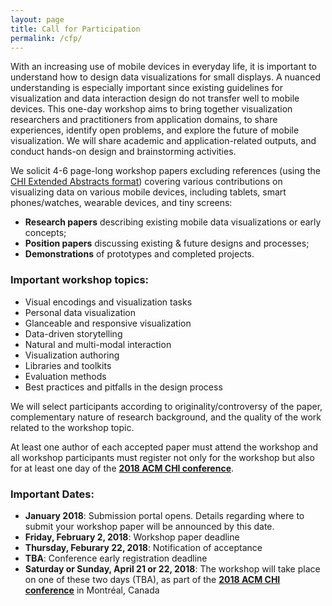 ```yaml
---
layout: page
title: Call for Participation
permalink: /cfp/
---
```


With an increasing use of mobile devices in everyday life, it is important to understand how to design data visualizations for small displays. A nuanced understanding is especially important since existing guidelines for visualization and data interaction design do not transfer well to mobile devices. This one-day workshop aims to bring together visualization researchers and practitioners from application domains, to share experiences, identify open problems, and explore the future of mobile visualization. We will share academic and application-related outputs, and conduct hands-on design and brainstorming activities. 

We solicit 4-6 page-long workshop papers excluding references (using the [CHI Extended Abstracts format](https://chi2018.acm.org/chi-proceedings-format/)) covering various contributions on visualizing data on various mobile devices, including tablets, smart phones/watches, wearable devices, and tiny screens:
- **Research papers** describing existing mobile data visualizations or early concepts;
- **Position papers** discussing existing & future designs and processes;
- **Demonstrations** of prototypes and completed projects.

### Important workshop topics:
- Visual encodings and visualization tasks
- Personal data visualization 
- Glanceable and responsive visualization
- Data-driven storytelling
- Natural and multi-modal interaction
- Visualization authoring
- Libraries and toolkits
- Evaluation methods
- Best practices and pitfalls in the design process

We will select participants according to originality/controversy of the paper, complementary nature of research background, and the quality of the work related to the workshop topic.

At least one author of each accepted paper must attend the workshop and all workshop participants must register not only for the workshop but also for at least one day of the **[2018 ACM CHI conference](https://chi2018.acm.org/)**. 

### Important Dates:
- **January 2018**: Submission portal opens. Details regarding where to submit your workshop paper will be announced by this date.
- **Friday, February 2, 2018**: Workshop paper deadline
- **Thursday, Feburary 22, 2018**: Notification of acceptance
- **TBA**: Conference early registration deadline 
- **Saturday or Sunday, April 21 or 22, 2018**: The workshop will take place on one of these two days (TBA), as part of the **[2018 ACM CHI conference](https://chi2018.acm.org/)** in Montréal, Canada 